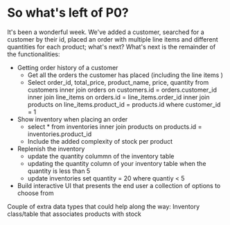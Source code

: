 # So what's left of P0?

It's been a wonderful week. We've added a customer, searched for a customer by their id, placed an order with multiple line items and different quantities for each product; what's next? What's next is the remainder of the functionalities:

- Getting order history of a customer
  - Get all the orders the customer has placed (including the line items )
  - Select order_id, total_price, product_name, price, quantity from
    customers inner join orders on customers.id = orders.customer_id inner join line_items on orders.id = line_items.order_id inner join products on line_items.product_id = products.id where customer_id = 1
- Show inventory when placing an order
  - select \* from inventories inner join products on products.id = inventories.product_id
  - Include the added complexity of stock per product
- Replenish the inventory
  - update the quantity colummn of the inventory table
  - updating the quantity column of your inventory table when the quantity is less than 5
  - update inventories set quantity = 20 where quantiy < 5
- Build interactive UI that presents the end user a collection of options to choose from

Couple of extra data types that could help along the way:
Inventory class/table that associates products with stock

